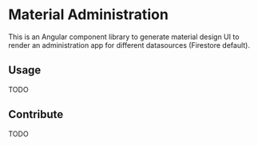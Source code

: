 # Material Administration

This is an Angular component library to generate material design UI to render an administration app for different datasources (Firestore default).

## Usage

TODO

## Contribute

TODO
